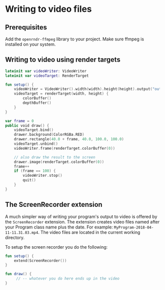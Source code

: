 # Writing to video files #

## Prerequisites

Add the `openrndr-ffmpeg` library to your project.
Make sure ffmpeg is installed on your system.

## Writing to video using render targets

```kotlin
lateinit var videoWriter: VideoWriter
lateinit var videoTarget: RenderTarget

fun setup() {
    videoWriter = VideoWriter().width(width).height(height).output("output.mp4").start()
    videoTarget = renderTarget(width, height) {
        colorBuffer()
        depthBuffer()
    }
}

var frame = 0
public void draw() {
    videoTarget.bind()
    drawer.background(ColorRGBa.RED)
    drawer.rectangle(40.0 + frame, 40.0, 100.0, 100.0)
    videoTarget.unbind()
    videoWriter.frame(renderTarget.colorBuffer(0))

    // also draw the result to the screen
    drawer.image(renderTarget.colorBuffer(0))
    frame++
    if (frame == 100) {
        videoWriter.stop()
        quit()
    }
}
```

## The ScreenRecorder extension

A much simpler way of writing your program's output to video is offered by the `ScreenRecorder` extension. The extension creates video files named after your Program class name plus the date. For example: `MyProgram-2018-04-11-11.31.03.mp4`. The video files are located in the current working directory.

To setup the screen recorder you do the following:
```kotlin
fun setup() {
    extend(ScreenRecorder())
}

fun draw() {
     // -- whatever you do here ends up in the video
}
```
